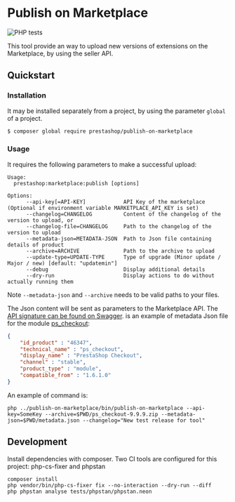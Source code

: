 # Publish on Marketplace

![PHP tests](https://github.com/PrestaShopCorp/publish-on-marketplace/workflows/PHP%20tests/badge.svg)

This tool provide an way to upload new versions of extensions on the Marketplace, by using the seller API.

## Quickstart

### Installation

It may be installed separately from a project, by using the parameter `global`  of a project.

```bash
$ composer global require prestashop/publish-on-marketplace
```

### Usage

It requires the following parameters to make a successful upload:

```
Usage:
  prestashop:marketplace:publish [options]

Options:
      --api-key[=API-KEY]            API Key of the marketplace (Optional if environment variable MARKETPLACE_API_KEY is set)
      --changelog=CHANGELOG          Content of the changelog of the version to upload, or
      --changelog-file=CHANGELOG     Path to the changelog of the version to upload
      --metadata-json=METADATA-JSON  Path to Json file containing details of product
      --archive=ARCHIVE              Path to the archive to upload
      --update-type=UPDATE-TYPE      Type of upgrade (Minor update / Major / new) [default: "updatemin"]
      --debug                        Display additional details
      --dry-run                      Display actions to do without actually running them
```

Note `--metadata-json` and `--archive` needs to be valid paths to your files.

The Json content will be sent as parameters to the Marketplace API. The [API signature can be found on Swagger](https://app.swaggerhub.com/apis/Addons/PushModules/1.0.0#/free). is an example of metadata Json file for the module [ps_checkout](https://github.com/PrestaShopCorp/ps_checkout):

```json
{
    "id_product" : "46347",
    "technical_name" : "ps_checkout",
    "display_name" : "PrestaShop Checkout",
    "channel" : "stable",
    "product_type" : "module",
    "compatible_from" : "1.6.1.0"
}
```

An example of command is:

```
php ../publish-on-marketplace/bin/publish-on-marketplace --api-key=SomeKey --archive=$PWD/ps_checkout-9.9.9.zip --metadata-json=$PWD/metadata.json --changelog="New test release for tool"
```

## Development

Install dependencies with composer. Two CI tools are configured for this project: php-cs-fixer and phpstan

```
composer install
php vendor/bin/php-cs-fixer fix --no-interaction --dry-run --diff
php phpstan analyse tests/phpstan/phpstan.neon
```
